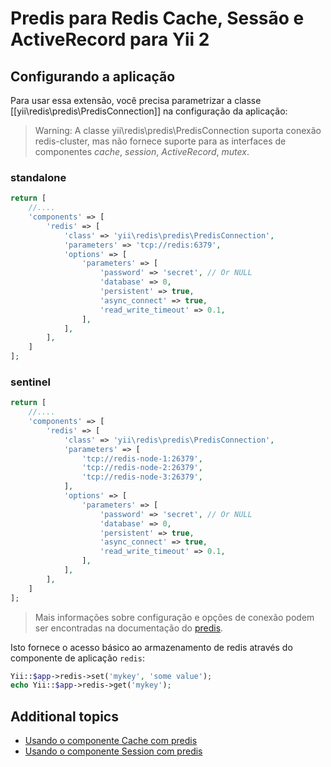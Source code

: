 Predis para Redis Cache, Sessão e ActiveRecord para Yii 2
===============================================
## Configurando a aplicação

Para usar essa extensão, você precisa parametrizar a classe [[yii\redis\predis\PredisConnection]] na configuração da aplicação:

> Warning: A classe yii\redis\predis\PredisConnection suporta conexão redis-cluster, mas não fornece suporte para as interfaces de componentes *cache*, *session*, *ActiveRecord*, *mutex*.

### standalone
```php
return [
    //....
    'components' => [
        'redis' => [
            'class' => 'yii\redis\predis\PredisConnection',
            'parameters' => 'tcp://redis:6379',
            'options' => [
                'parameters' => [
                    'password' => 'secret', // Or NULL
                    'database' => 0,
                    'persistent' => true,
                    'async_connect' => true,
                    'read_write_timeout' => 0.1,
                ],
            ],
        ],
    ]
];
```
### sentinel
```php
return [
    //....
    'components' => [
        'redis' => [
            'class' => 'yii\redis\predis\PredisConnection',
            'parameters' => [
                'tcp://redis-node-1:26379',
                'tcp://redis-node-2:26379',
                'tcp://redis-node-3:26379',
            ],
            'options' => [
                'parameters' => [
                    'password' => 'secret', // Or NULL
                    'database' => 0,
                    'persistent' => true,
                    'async_connect' => true,
                    'read_write_timeout' => 0.1,
                ],
            ],
        ],
    ]
];
```

> Mais informações sobre configuração e opções de conexão podem ser encontradas na documentação do <a href="https://github.com/predis/predis">predis</a>.

Isto fornece o acesso básico ao armazenamento de redis através do componente de aplicação `redis`:

```php
Yii::$app->redis->set('mykey', 'some value');
echo Yii::$app->redis->get('mykey');
```

Additional topics
-----------------

* [Usando o componente Cache com predis](topics-predis-cache.md)
* [Usando o componente Session com predis](topics-predis-session.md)

